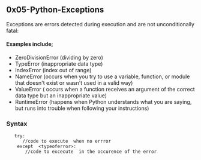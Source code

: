## 0x05-Python-Exceptions

Exceptions are errors detected during execution and are not unconditionally fatal:
#### Examples include;
- ZeroDivisionError (dividing by zero)
- TypeError (inappropriate data type)
- IndexError (index out of range)
- NameError (occurs when you try to use a variable, function, or module that doesn't exist or wasn't used in a valid way)
- ValueError ( occurs when a function receives an argument of the correct data type but an inappropriate value)
- RuntimeError (happens when Python understands what you are saying, but runs into trouble when following your instructions)

### Syntax
       try:
          //code to execute  when no errror
        except  <typeoferror>:
           //code to excecute  in the occurence of the error